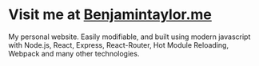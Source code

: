 # Visit me at [Benjamintaylor.me](https://benjamintaylor.me)

My personal website. Easily modifiable, and built using modern javascript with Node.js, React, Express, React-Router, Hot Module Reloading, Webpack and many other technologies.